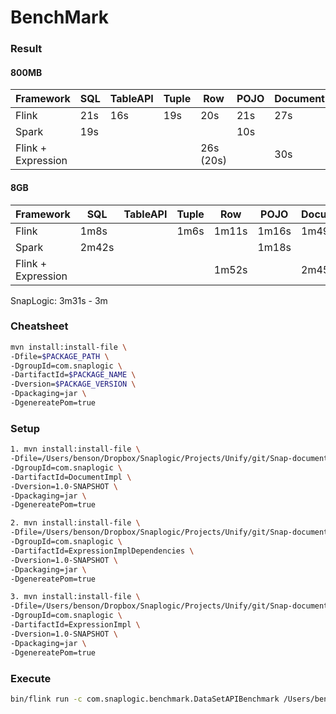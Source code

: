 # BenchMark

### Result
#### 800MB

| Framework          | SQL  | TableAPI | Tuple | Row       | POJO | Document |
| ------------------ | ---- | -------- | ----- | --------- | ---- | -------- |
| Flink              | 21s  | 16s      | 19s   | 20s       | 21s  | 27s      |
| Spark              | 19s  |          |       |           | 10s  |          |
| Flink + Expression |      |          |       | 26s (20s) |      | 30s      |

#### 8GB
| Framework          | SQL  | TableAPI | Tuple | Row       | POJO | Document |
| ------------------ | ---- | -------- | ----- | --------- | ---- | -------- |
| Flink              | 1m8s |          | 1m6s  | 1m11s     | 1m16s| 1m49s    |
| Spark              | 2m42s|          |       |           | 1m18s|          |
| Flink + Expression |      |          |       | 1m52s     |      | 2m45s    |

SnapLogic: 3m31s - 3m

### Cheatsheet
```bash
mvn install:install-file \
-Dfile=$PACKAGE_PATH \
-DgroupId=com.snaplogic \
-DartifactId=$PACKAGE_NAME \
-Dversion=$PACKAGE_VERSION \
-Dpackaging=jar \
-DgenereatePom=true
```

### Setup
```bash
1. mvn install:install-file \
-Dfile=/Users/benson/Dropbox/Snaplogic/Projects/Unify/git/Snap-document/DocumentImpl/target/DocumentImpl-1.0-SNAPSHOT.jar \
-DgroupId=com.snaplogic \
-DartifactId=DocumentImpl \
-Dversion=1.0-SNAPSHOT \
-Dpackaging=jar \
-DgenereatePom=true
```
```bash
2. mvn install:install-file \
-Dfile=/Users/benson/Dropbox/Snaplogic/Projects/Unify/git/Snap-document/ExpressionImplDependencies/target/ExpressionImplDependencies-1.0-SNAPSHOT.jar \
-DgroupId=com.snaplogic \
-DartifactId=ExpressionImplDependencies \
-Dversion=1.0-SNAPSHOT \
-Dpackaging=jar \
-DgenereatePom=true
```
```bash
3. mvn install:install-file \
-Dfile=/Users/benson/Dropbox/Snaplogic/Projects/Unify/git/Snap-document/ExpressionImpl/target/ExpressionImpl-1.0-SNAPSHOT.jar \
-DgroupId=com.snaplogic \
-DartifactId=ExpressionImpl \
-Dversion=1.0-SNAPSHOT \
-Dpackaging=jar \
-DgenereatePom=true
```

### Execute
```bash
bin/flink run -c com.snaplogic.benchmark.DataSetAPIBenchmark /Users/benson/Dropbox/Snaplogic/Projects/Unify/git/BenchMark/target/quickstart-0.1-flinkdemo-fat-jar.jar ~/Downloads/test_8GB.csv ~/Downloads/result.csv
```
